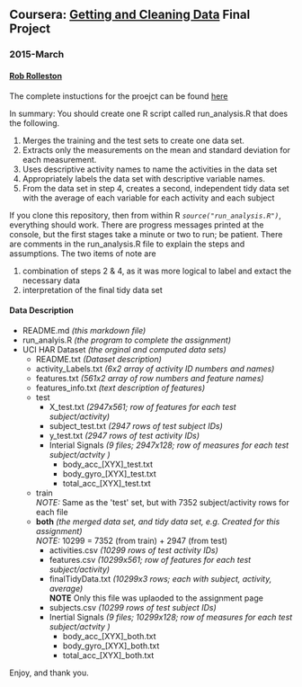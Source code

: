 ## Coursera: [Getting and Cleaning Data](https://class.coursera.org/getdata-012) Final Project
### 2015-March
#### [Rob Rolleston](rob.rolleston@xerox.com)

The complete instuctions for the proejct can be found [here](https://class.coursera.org/getdata-012/human_grading)

In summary:
You should create one R script called run_analysis.R that does the following. 

1.  Merges the training and the test sets to create one data set.
2.  Extracts only the measurements on the mean and standard deviation for each measurement. 
3.  Uses descriptive activity names to name the activities in the data set
4.  Appropriately labels the data set with descriptive variable names. 
5.  From the data set in step 4, creates a second, independent tidy data set with the average of each variable for each activity and each subject

If you clone this repository, then from within R *`source("run_analysis.R")`*, everything should work.  There are progress messages printed at the console, but the first stages take a minute or two to run; be patient.  There are comments in the run_analysis.R file to explain the steps and assumptions.  The two items of note are  

1. combination of steps 2 & 4, as it was more logical to label and extact the necessary data  
2. interpretation of the final tidy data set

#### Data Description

* README.md *(this markdown file)* 
* run_analyis.R *(the program to complete the assignment)*
* UCI HAR Dataset *(the orginal and computed data sets)*
    + README.txt *(Dataset description)*
    + activity_Labels.txt *(6x2 array of activity ID numbers and names)*
    + features.txt *(561x2 array of row numbers and feature names)*
    + features_info.txt *(text description of features)*
    + test
        + X_test.txt *(2947x561; row of features for each test subject/activity)*
        + subject_test.txt *(2947 rows of test subject IDs)*
        + y_test.txt *(2947 rows of test activity IDs)*
        + Interial Signals *(9 files; 2947x128; row of measures for each test subject/actvity )*
            + body\_acc\_[XYX]_test.txt
            + body\_gyro\_[XYX]_test.txt
            + total\_acc\_[XYX]_test.txt
    + train  
    *NOTE:*  Same as the 'test' set, but with 7352 subject/activity rows for each file  
    + **both** *(the merged data set, and tidy data set, e.g. Created for this assignment)*  
    *NOTE:*  10299 = 7352 (from train) + 2947 (from test)
        + activities.csv *(10299 rows of test activity IDs)*
        + features.csv *(10299x561; row of features for each test subject/activity)*
        + finalTidyData.txt *(10299x3 rows; each with subject, activity, average)*  
        **NOTE** Only this file was uplaoded to the assignment page
        + subjects.csv *(10299 rows of test subject IDs)*
        + Inertial Signals *(9 files; 10299x128; row of measures for each test subject/actvity )*
            + body\_acc\_[XYX]_both.txt
            + body\_gyro\_[XYX]_both.txt
            + total\_acc\_[XYX]_both.txt
  

Enjoy, and thank you.